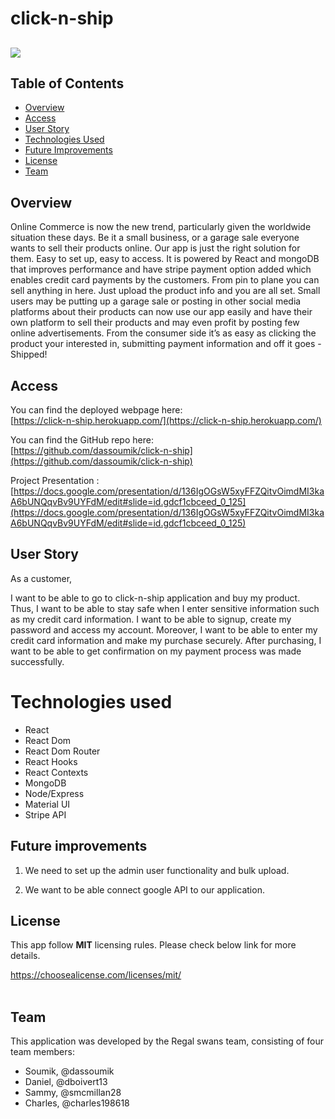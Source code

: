 
# click-n-ship 

  ## ![](https://img.shields.io/badge/license-MIT-yellowgreen) <br>

## Table of Contents 

* [Overview](#Overview)
* [Access](#Access)
* [User Story](#User-Story)
* [Technologies Used](#Technologies-Used)
* [Future Improvements](#Future-Improvements)
* [License](#License)
* [Team](#Team)

## Overview

Online Commerce is now the new trend, particularly given the worldwide situation these days. Be it a small business, or a garage sale everyone wants to sell their products online.
Our app is just the right solution for them. Easy to set up, easy to access. It is powered by React and mongoDB that improves performance and have stripe payment option added which enables credit card payments by the customers. 
From pin to plane you can sell anything in here. Just upload the product info and you are all set. Small users may be putting up a garage sale or posting in other social media platforms about their products can now use our app easily and have their own platform to sell their products and may even profit by posting few online advertisements. From the consumer side it’s as easy as clicking the product your interested in, submitting payment information and off it goes -Shipped! 

## Access

You can find the deployed webpage here:<br> [https://click-n-ship.herokuapp.com/](https://click-n-ship.herokuapp.com/) 

You can find the GitHub repo here:<br> [https://github.com/dassoumik/click-n-ship](https://github.com/dassoumik/click-n-ship)

Project Presentation : [https://docs.google.com/presentation/d/136IgOGsW5xyFFZQitvOimdMI3kaA6bUNQqvBv9UYFdM/edit#slide=id.gdcf1cbceed_0_125](https://docs.google.com/presentation/d/136IgOGsW5xyFFZQitvOimdMI3kaA6bUNQqvBv9UYFdM/edit#slide=id.gdcf1cbceed_0_125)

## User Story

As a customer, 

I want to be able to go to click-n-ship application and buy my product. Thus, I want to be able to stay safe when I enter sensitive information such as my credit card information. I want to be able to signup, create my password and access my account. Moreover, I want to be able to enter my credit card information and make my purchase securely. After purchasing, I want to be able to get confirmation on my payment process was made successfully. 

# Technologies used

- React
- React Dom
- React Dom Router
- React Hooks
- React Contexts
- MongoDB
- Node/Express
- Material UI
- Stripe API

## Future improvements

1. We need to set up the admin user functionality and bulk upload.

2. We want to be able connect google API to our application.

## License 
  This app follow **MIT** licensing rules. Please check below link for more details.
  
  https://choosealicense.com/licenses/mit/ <br>
  <br>

## Team

This application was developed by the Regal swans team, consisting of four team members:
* Soumik, @dassoumik
* Daniel, @dboivert13  
* Sammy, @smcmillan28
* Charles, @charles198618